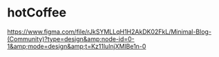 # hotCoffee
https://www.figma.com/file/rJkSYMLLqH1H2AkDK02FkL/Minimal-Blog-(Community)?type=design&amp;node-id=0-1&amp;mode=design&amp;t=Kz11lulnjXMlBe1n-0
